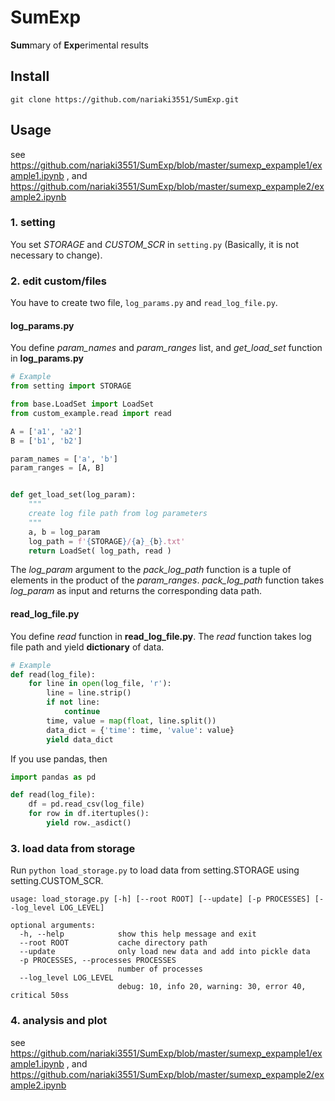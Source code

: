 # SumExp

**Sum**mary of **Exp**erimental results



## Install

```
git clone https://github.com/nariaki3551/SumExp.git
```



## Usage

see https://github.com/nariaki3551/SumExp/blob/master/sumexp_expample1/example1.ipynb , and https://github.com/nariaki3551/SumExp/blob/master/sumexp_expample2/example2.ipynb

### 1. setting

You set *STORAGE* and *CUSTOM_SCR* in `setting.py` (Basically, it is not necessary to change).

### 2. edit custom/files

You have to create two file, `log_params.py` and `read_log_file.py`.

#### log_params.py

You define *param_names* and *param_ranges* list, and *get_load_set* function in **log_params.py**

```python
# Example
from setting import STORAGE

from base.LoadSet import LoadSet
from custom_example.read import read

A = ['a1', 'a2']
B = ['b1', 'b2']

param_names = ['a', 'b']
param_ranges = [A, B]


def get_load_set(log_param):
    """
    create log file path from log parameters
    """
    a, b = log_param
    log_path = f'{STORAGE}/{a}_{b}.txt'
    return LoadSet( log_path, read )
```

The *log_param* argument to the *pack_log_path* function is a tuple of elements in the product of the *param_ranges*. *pack_log_path* function takes *log_param* as input and returns the corresponding data path.

#### read_log_file.py

You define *read* function in **read_log_file.py**. The *read* function takes log file path and yield **dictionary** of data.

```python
# Example
def read(log_file):
    for line in open(log_file, 'r'):
        line = line.strip()
        if not line:
            continue
        time, value = map(float, line.split())
        data_dict = {'time': time, 'value': value}
        yield data_dict
```

If you use pandas, then

```python
import pandas as pd

def read(log_file):
    df = pd.read_csv(log_file)
    for row in df.itertuples():
        yield row._asdict()
```



### 3. load data from storage

Run `python load_storage.py`  to load data from setting.STORAGE using setting.CUSTOM_SCR.

```
usage: load_storage.py [-h] [--root ROOT] [--update] [-p PROCESSES] [--log_level LOG_LEVEL]

optional arguments:
  -h, --help            show this help message and exit
  --root ROOT           cache directory path
  --update              only load new data and add into pickle data
  -p PROCESSES, --processes PROCESSES
                        number of processes
  --log_level LOG_LEVEL
                        debug: 10, info 20, warning: 30, error 40, critical 50ss
```

### 4. analysis and plot

see https://github.com/nariaki3551/SumExp/blob/master/sumexp_expample1/example1.ipynb , and https://github.com/nariaki3551/SumExp/blob/master/sumexp_expample2/example2.ipynb

